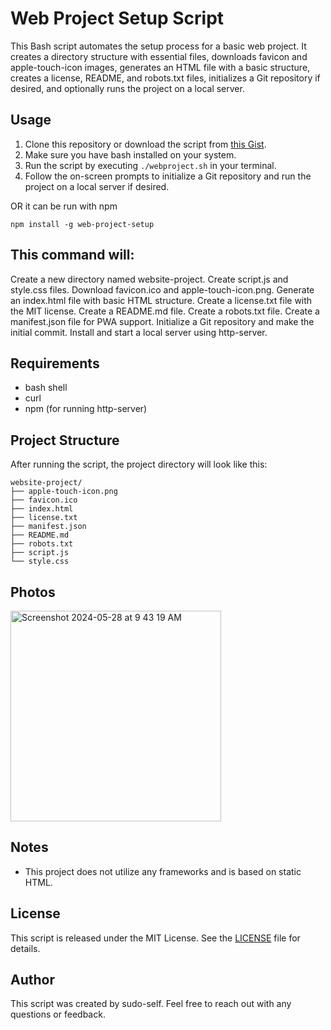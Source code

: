 # Web Project Setup Script

This Bash script automates the setup process for a basic web project. It creates a directory structure with essential files, downloads favicon and apple-touch-icon images, generates an HTML file with a basic structure, creates a license, README, and robots.txt files, initializes a Git repository if desired, and optionally runs the project on a local server.

## Usage

1. Clone this repository or download the script from [this Gist](https://gist.github.com/sudo-self/88cd02f137bfd17e48552f63acd4851d).
2. Make sure you have bash installed on your system.
3. Run the script by executing `./webproject.sh` in your terminal.
4. Follow the on-screen prompts to initialize a Git repository and run the project on a local server if desired.

OR it can be run with npm 

```
npm install -g web-project-setup
```

## This command will:

Create a new directory named website-project.
Create script.js and style.css files.
Download favicon.ico and apple-touch-icon.png.
Generate an index.html file with basic HTML structure.
Create a license.txt file with the MIT license.
Create a README.md file.
Create a robots.txt file.
Create a manifest.json file for PWA support.
Initialize a Git repository and make the initial commit.
Install and start a local server using http-server.






## Requirements

- bash shell
- curl 
- npm (for running http-server)

## Project Structure

After running the script, the project directory will look like this:

```
website-project/
├── apple-touch-icon.png
├── favicon.ico
├── index.html
├── license.txt
├── manifest.json
├── README.md
├── robots.txt
├── script.js
└── style.css
```

## Photos

<img width="337" alt="Screenshot 2024-05-28 at 9 43 19 AM" src="https://github.com/sudo-self/web-project/assets/119916323/f84c2694-8515-4c4e-b34a-0782c5be68f8">


## Notes

- This project does not utilize any frameworks and is based on static HTML. 


## License

This script is released under the MIT License. See the [LICENSE](LICENSE) file for details.

## Author

This script was created by sudo-self. Feel free to reach out with any questions or feedback.
